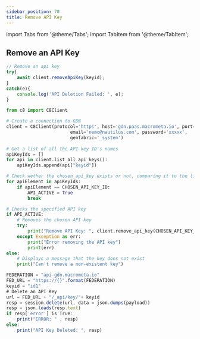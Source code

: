 ```yaml
---
sidebar_position: 70
title: Remove API Key
---
```


import Tabs from '@theme/Tabs';
import TabItem from '@theme/TabItem';

## Remove an API Key

<Tabs groupId="operating-systems">
<TabItem value="js" label="Javascript">

```js
// Remove an api key
try{
    await client.removeApiKey(keyid);
}
catch(e){
    console.log('API Deletion Failed: ', e);   
}
```

</TabItem>
<TabItem value="py" label="Python">

```py
from c8 import C8Client

# Create a connection to GDN
client = C8Client(protocol='https', host='gdn.paas.macrometa.io', port=443,
                        email='nemo@nautilus.com', password='xxxxx',
                        geofabric='_system')
                        
# Get a list of all the API key ID's names
apiKeyIds = []
for api in client.list_all_api_keys():
    apiKeyIds.append(api["keyid"])

# Check wether the chosen_api_key exists or not, comparing it to the list elements
for apiElement in apiKeyIds:
    if apiElement == CHOSEN_API_KEY_ID:
        API_ACTIVE = True
        break

# Checks the specified API key
if API_ACTIVE:
    # Removes the chosen API key
    try:
        print("Remove API Key: ", client.remove_api_key(CHOSEN_API_KEY_ID))
    except Exception as err:
        print("Error removing the API key")
        print(err)
else:
    # Displays a message that the key does not exist
    print("Can't remove a non-existent key")
```

</TabItem>
<TabItem value="RA" label="Rest API">

```js
FEDERATION = "api-gdn.macrometa.io"
FED_URL = "https://{}".format(FEDERATION)
keyid = "id1"
# Delete an API Key
url = FED_URL + "/_api/key/"+ keyid
resp = session.delete(url, data = json.dumps(payload))
resp = json.loads(resp.text)
if resp['error'] is True:
    print("ERROR: " , resp)
else:
    print("API Key Deleted: ", resp)
```

</TabItem>
</Tabs>
